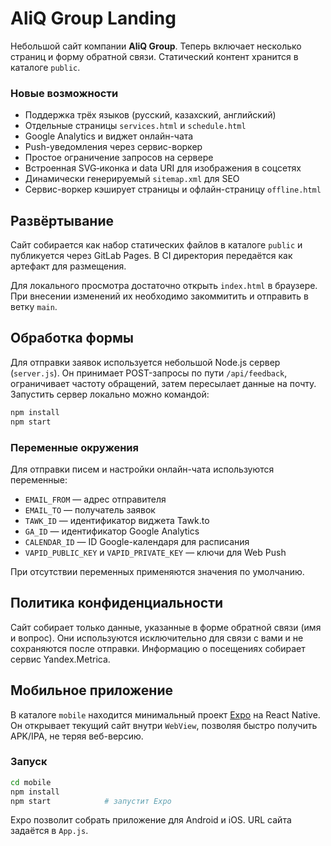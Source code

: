# AliQ Group Landing

Небольшой сайт компании **AliQ Group**. Теперь включает несколько страниц и форму обратной связи.
Статический контент хранится в каталоге `public`.

### Новые возможности
- Поддержка трёх языков (русский, казахский, английский)
- Отдельные страницы `services.html` и `schedule.html`
- Google Analytics и виджет онлайн-чата
- Push-уведомления через сервис-воркер
- Простое ограничение запросов на сервере
- Встроенная SVG‑иконка и data URI для изображения в соцсетях
- Динамически генерируемый `sitemap.xml` для SEO
- Сервис-воркер кэширует страницы и офлайн-страницу `offline.html`

## Развёртывание

Сайт собирается как набор статических файлов в каталоге `public` и публикуется через GitLab Pages. В CI директория передаётся как артефакт для размещения.

Для локального просмотра достаточно открыть `index.html` в браузере. При внесении изменений их необходимо закоммитить и отправить в ветку `main`.

## Обработка формы

Для отправки заявок используется небольшой Node.js сервер (`server.js`). Он принимает POST-запросы по пути `/api/feedback`, ограничивает частоту обращений, затем пересылает данные на почту. Запустить сервер локально можно командой:

```bash
npm install
npm start
```

### Переменные окружения

Для отправки писем и настройки онлайн-чата используются переменные:

- `EMAIL_FROM` — адрес отправителя
- `EMAIL_TO` — получатель заявок
- `TAWK_ID` — идентификатор виджета Tawk.to
- `GA_ID` — идентификатор Google Analytics
- `CALENDAR_ID` — ID Google-календаря для расписания
- `VAPID_PUBLIC_KEY` и `VAPID_PRIVATE_KEY` — ключи для Web Push

При отсутствии переменных применяются значения по умолчанию.

## Политика конфиденциальности

Сайт собирает только данные, указанные в форме обратной связи (имя и вопрос). Они используются исключительно для связи с вами и не сохраняются после отправки. Информацию о посещениях собирает сервис Yandex.Metrica.



## Мобильное приложение

В каталоге `mobile` находится минимальный проект [Expo](https://expo.dev/) на React Native. Он открывает текущий сайт внутри `WebView`, позволяя быстро получить APK/IPA, не теряя веб-версию.

### Запуск

```bash
cd mobile
npm install
npm start            # запустит Expo
```

Expo позволит собрать приложение для Android и iOS. URL сайта задаётся в `App.js`.
